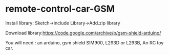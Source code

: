 # remote-control-car-GSM

Install library: Sketch->include Library->Add.zip library

Download library:https://code.google.com/archive/p/gsm-shield-arduino/

You will need :
an arduino,
gsm shield SIM900,
L293D or L293B,
An RC toy car.
